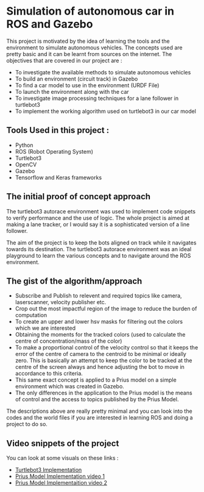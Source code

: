 # Simulation of autonomous car in ROS and Gazebo

This project is motivated by the idea of learning the tools and the environment to simulate
autonomous vehicles. The concepts used are pretty basic and it can be learnt from sources on the internet.
The objectives that are covered in our project are :
  * To investigate the available methods to simulate autonomous vehicles
  * To build an environment (circuit track) in Gazebo
  * To find a car model to use in the environment (URDF File)
  * To launch the environment along with the car
  * To investigate image processing techniques for a lane follower in turtlebot3
  * To implement the working algorithm used on turtlebot3 in our car model
  
  
## Tools Used in this project :

 * Python
 * ROS (Robot Operating System)
 * Turtlebot3 
 * OpenCV
 * Gazebo
 * Tensorflow and Keras frameworks
 
 
## The initial proof of concept approach

The turtlebot3 autorace environment was used to implement code snippets to verify performance and the use of logic.
The whole project is aimed at making a lane tracker, or I would say it is a sophisticated version of a line follower.

The aim of the project is to keep the bots aligned on track while it navigates towards its destination.
The turtlebot3 autorace environment was an ideal playground to learn the various concepts and to navigate around the
ROS environment.


## The gist of the algorithm/approach

 * Subscribe and Publish to relevent and required topics like camera, laserscanner, velocity publisher etc.
 * Crop out the most impactful region of the image to reduce the burden of computation
 * To create an upper and lower hsv masks for filtering out the colors which we are interested
 * Obtaining the moments for the tracked colors (used to calculate the centre of concentration/mass of the color)
 * To make a proportional control of the velocity control so that it keeps the error of the centre of camera to the centroid to be minimal or ideally zero. This is basically an attempt to keep the color to be tracked at the centre of the screen always and hence adjusting the bot to move in accordance to this criteria.
 * This same exact concept is applied to a Prius model on a simple environment which was created in Gazebo.
 * The only differences in the application to the Prius model is the means of control and the access to topics published by the Prius Model.
 
The descriptions above are really pretty minimal and you can look into the codes and the world files if you are interested in learning ROS and doing a project to do so.

 ## Video snippets of the project
 You can look at some visuals on these links :
 
  * [Turtlebot3 Implementation](https://drive.google.com/file/d/1ty_nfzRAUlSy7eWQO9Vhc4obZrf6Zfao/view?usp=sharing)
  * [Prius Model Implementation video 1](https://drive.google.com/drive/u/0/folders/1yslWQ4UmodGPEuPAHf7tfBNvLO9uRDUC) 
  * [Prius Model Implementaition video 2](https://drive.google.com/drive/u/0/folders/1yslWQ4UmodGPEuPAHf7tfBNvLO9uRDUC)
   
 
 
